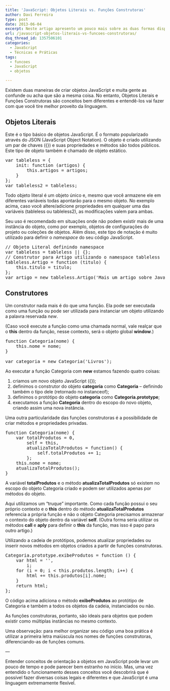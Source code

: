 ```yaml
---
title: 'JavaScript: Objetos Literais vs. Funções Construtoras'
author: Davi Ferreira
type: post
date: 2013-06-04
excerpt: Neste artigo apresento um pouco mais sobre as duas formas disponíveis para criação de objetos em JavaScript, Objetos Literais e Construtores, suas vantagens e desvantagens.
url: /javascript-objetos-literais-vs-funcoes-construtoras/
dsq_thread_id: 1357506101
categories:
  - JavaScript
  - Técnicas e Práticas
tags:
  - funcoes
  - JavaScript
  - objetos

---
```

Existem duas maneiras de criar objetos JavaScript e muita gente as confunde ou acha que são a mesma coisa. No entanto, Objetos Literais e Funções Construtoras são conceitos bem diferentes e entendê-los vai fazer com que você tire melhor proveito da linguagem.

## Objetos Literais

Este é o tipo básico de objetos JavaScript. É o formato popularizado através do JSON (JavaScript Object Notation). O objeto é criado utilizando um par de chaves ({}) e suas propriedades e métodos são todos públicos. Este tipo de objeto também é chamado de objeto estático.

<pre class="lang-javascript">var tableless = {
    init: function (artigos) {
        this.artigos = artigos;
    }
};
var tableless2 = tableless;</pre>

Todo objeto literal é um objeto único e, mesmo que você armazene ele em diferentes variáveis todas apontarão para o mesmo objeto. No exemplo acima, caso você altere/adicione propriedades em qualquer uma das variáveis (tableless ou tableless2), as modificações valem para ambas.

Seu uso é recomendado em situações onde não podem existir mais de uma instância do objeto, como por exemplo, objetos de configurações do projeto ou coleções de objetos. Além disso, este tipo de notação é muito utilizado para definir o _namespace_ do seu código JavaScript.

<pre class="lang-javascript">// Objeto Literal definindo namespace
var tableless = tableless || {};
// Construtor para Artigo utilizando o namespace tableless
tableless.Artigo = function (titulo) {
    this.titulo = titulo;
};
var artigo = new tableless.Artigo('Mais um artigo sobre JavaScript');</pre>

## Construtores

Um construtor nada mais é do que uma função. Ela pode ser executada como uma função ou pode ser utilizada para instanciar um objeto utilizando a palavra reservada _new_.

(Caso você execute a função como uma chamada normal, vale realçar que o **this** dentro da função, nesse contexto, será o objeto global **window**.)

<pre class="lang-javascript">function Categoria(nome) {
    this.nome = nome;
}

var categoria = new Categoria('Livros');</pre>

Ao executar a função Categoria com **new** estamos fazendo quatro coisas:

  1. criamos um novo objeto JavaScript ({});
  2. definimos o construtor do objeto **categoria** como **Categoria** &#8211; definindo também o tipo dele (retornado no instanceof);
  3. definimos o protótipo do objeto **categoria** como **Categoria.prototype**;
  4. executamos a função **Categoria** dentro do escopo do novo objeto, criando assim uma nova instância.

Uma outra particularidade das funções construtoras é a possibilidade de criar métodos e propriedades privadas.

<pre class="lang-javascript">function Categoria(nome) {
    var totalProdutos = 0,
        self = this,
        atualizaTotalProdutos = function() {
            self.totalProdutos += 1;
        };
    this.nome = nome;
    atualizaTotalProdutos();
}</pre>

A variável **totalProdutos** e o método **atualizaTotalProdutos** só existem no escopo do objeto Categoria criado e podem ser utilizados apenas por métodos do objeto.

Aqui utilizamos um &#8220;truque&#8221; importante. Como cada função possui o seu próprio contexto e o **this** dentro do método **atualizaTotalProdutos** referencia a própria função e não o objeto Categoria precisamos armazenar o contexto do objeto dentro da variável **self**. (Outra forma seria utilizar os métodos **call** e **aply** para definir o **this** da função, mas isso é papo para outro artigo.)

Utilizando a cadeia de protótipos, podemos atualizar propriedades ou inserir novos métodos em objetos criados a partir de funções construtoras.

<pre class="lang-javascript">Categoria.prototype.exibeProdutos = function () {
    var html = '',
        i;
    for (i = 0; i &lt; this.produtos.length; i++) {
        html += this.produtos[i].nome;
    }
    return html;
};</pre>

O código acima adiciona o método **exibeProdutos** ao protótipo de Categoria e também a todos os objetos da cadeia, instanciados ou não. 

As funções construtoras, portanto, são ideais para objetos que podem existir como múltiplas instâncias no mesmo contexto.

Uma observação: para melhor organizar seu código uma boa prática é utilizar a primeira letra maiúscula nos nomes de funções construtoras, diferenciando-as de funções comuns.

&#8212;

Entender conceitos de orientação a objetos em JavaScript pode levar um pouco de tempo e pode parecer bem estranho no início. Mas, uma vez entendido o funcionamento desses conceitos você descobrirá que é possível fazer diversas coisas legais e diferentes e que JavaScript é uma linguagem extremamente flexível.